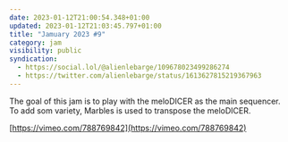 ```yaml
---
date: 2023-01-12T21:00:54.348+01:00
updated: 2023-01-12T21:03:45.797+01:00
title: "Jamuary 2023 #9"
category: jam
visibility: public
syndication:
  - https://social.lol/@alienlebarge/109678023499286274
  - https://twitter.com/alienlebarge/status/1613627815219367963
---
```

The goal of this jam is to play with the meloDICER as the main sequencer. To add som variety, Marbles is used to transpose the meloDICER.

[https://vimeo.com/788769842](https://vimeo.com/788769842)
